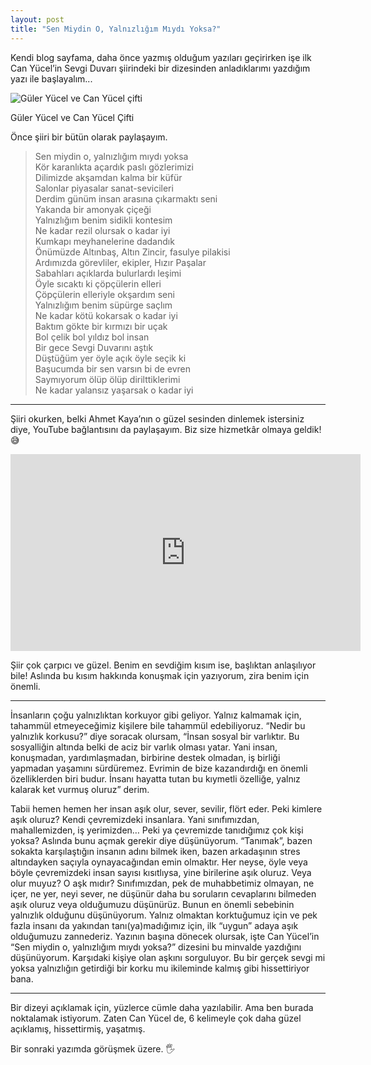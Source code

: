 ```yaml
---
layout: post
title: "Sen Miydin O, Yalnızlığım Mıydı Yoksa?"
---
```


Kendi blog sayfama, daha önce yazmış olduğum yazıları geçirirken işe ilk Can Yücel’in Sevgi Duvarı şiirindeki bir dizesinden anladıklarımı yazdığım yazı ile başlayalım...


![Güler Yücel ve Can Yücel çifti](https://cdn1.img.sputniknews.com.tr/img/104164/09/1041640900_0:0:2001:1132_600x0_80_0_0_c3adcd9ff5e3566d7bbf75c7429d2416.jpg.webp)
<figcaption>Güler Yücel ve Can Yücel Çifti</figcaption>


Önce şiiri bir bütün olarak paylaşayım.

>Sen miydin o, yalnızlığım mıydı yoksa\
Kör karanlıkta açardık paslı gözlerimizi\
Dilimizde akşamdan kalma bir küfür\
Salonlar piyasalar sanat-sevicileri\
Derdim günüm insan arasına çıkarmaktı seni\
Yakanda bir amonyak çiçeği\
Yalnızlığım benim sidikli kontesim\
Ne kadar rezil olursak o kadar iyi\
Kumkapı meyhanelerine dadandık\
Önümüzde Altınbaş, Altın Zincir, fasulye pilakisi\
Ardımızda görevliler, ekipler, Hızır Paşalar\
Sabahları açıklarda bulurlardı leşimi\
Öyle sıcaktı ki çöpçülerin elleri\
Çöpçülerin elleriyle okşardım seni\
Yalnızlığım benim süpürge saçlım\
Ne kadar kötü kokarsak o kadar iyi\
Baktım gökte bir kırmızı bir uçak\
Bol çelik bol yıldız bol insan\
Bir gece Sevgi Duvarını aştık\
Düştüğüm yer öyle açık öyle seçik ki\
Başucumda bir sen varsın bi de evren\
Saymıyorum ölüp ölüp dirilttiklerimi\
Ne kadar yalansız yaşarsak o kadar iyi

___
Şiiri okurken, belki Ahmet Kaya’nın o güzel sesinden dinlemek istersiniz diye, YouTube bağlantısını da paylaşayım. Biz size hizmetkâr olmaya geldik! 😅


<figcaption><iframe width="560" height="315" src="https://www.youtube.com/embed/5Nr_9otwblg?si=-iiclZZi6OD_I4ZV" title="YouTube video player" frameborder="0" allow="accelerometer; autoplay; clipboard-write; encrypted-media; gyroscope; picture-in-picture; web-share" allowfullscreen></iframe></figcaption>

Şiir çok çarpıcı ve güzel. Benim en sevdiğim kısım ise, başlıktan anlaşılıyor bile! Aslında bu kısım hakkında konuşmak için yazıyorum, zira benim için önemli.

---
İnsanların çoğu yalnızlıktan korkuyor gibi geliyor. Yalnız kalmamak için, tahammül etmeyeceğimiz kişilere bile tahammül edebiliyoruz. “Nedir bu yalnızlık korkusu?” diye soracak olursam, “İnsan sosyal bir varlıktır. Bu sosyalliğin altında belki de aciz bir varlık olması yatar. Yani insan, konuşmadan, yardımlaşmadan, birbirine destek olmadan, iş birliği yapmadan yaşamını sürdüremez. Evrimin de bize kazandırdığı en önemli özelliklerden biri budur. İnsanı hayatta tutan bu kıymetli özelliğe, yalnız kalarak ket vurmuş oluruz” derim.

Tabii hemen hemen her insan aşık olur, sever, sevilir, flört eder. Peki kimlere aşık oluruz? Kendi çevremizdeki insanlara. Yani sınıfımızdan, mahallemizden, iş yerimizden… Peki ya çevremizde tanıdığımız çok kişi yoksa? Aslında bunu açmak gerekir diye düşünüyorum. “Tanımak”, bazen sokakta karşılaştığın insanın adını bilmek iken, bazen arkadaşının stres altındayken saçıyla oynayacağından emin olmaktır. Her neyse, öyle veya böyle çevremizdeki insan sayısı kısıtlıysa, yine birilerine aşık oluruz. Veya olur muyuz? O aşk mıdır? Sınıfımızdan, pek de muhabbetimiz olmayan, ne içer, ne yer, neyi sever, ne düşünür daha bu soruların cevaplarını bilmeden aşık oluruz veya olduğumuzu düşünürüz. Bunun en önemli sebebinin yalnızlık olduğunu düşünüyorum. Yalnız olmaktan korktuğumuz için ve pek fazla insanı da yakından tanı(ya)madığımız için, ilk “uygun” adaya aşık olduğumuzu zannederiz. Yazının başına dönecek olursak, işte Can Yücel’in “Sen miydin o, yalnızlığım mıydı yoksa?” dizesini bu minvalde yazdığını düşünüyorum. Karşıdaki kişiye olan aşkını sorguluyor. Bu bir gerçek sevgi mi yoksa yalnızlığın getirdiği bir korku mu ikileminde kalmış gibi hissettiriyor bana.

___
Bir dizeyi açıklamak için, yüzlerce cümle daha yazılabilir. Ama ben burada noktalamak istiyorum. Zaten Can Yücel de, 6 kelimeyle çok daha güzel açıklamış, hissettirmiş, yaşatmış.

Bir sonraki yazımda görüşmek üzere. 🖐️
